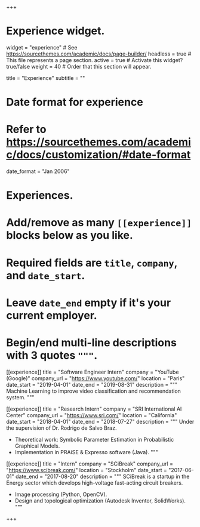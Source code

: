 +++
# Experience widget.
widget = "experience"  # See https://sourcethemes.com/academic/docs/page-builder/
headless = true  # This file represents a page section.
active = true  # Activate this widget? true/false
weight = 40  # Order that this section will appear.

title = "Experience"
subtitle = ""

# Date format for experience
#   Refer to https://sourcethemes.com/academic/docs/customization/#date-format
date_format = "Jan 2006"

# Experiences.
#   Add/remove as many `[[experience]]` blocks below as you like.
#   Required fields are `title`, `company`, and `date_start`.
#   Leave `date_end` empty if it's your current employer.
#   Begin/end multi-line descriptions with 3 quotes `"""`.
[[experience]]
  title = "Software Engineer Intern"
  company = "YouTube (Google)"
  company_url = "https://www.youtube.com/"
  location = "Paris"
  date_start = "2019-04-01"
  date_end = "2019-08-31"
  description = """
  Machine Learning to improve video classification and recommendation system.
  """

[[experience]]
  title = "Research Intern"
  company = "SRI International AI Center"
  company_url = "https://www.sri.com/"
  location = "California"
  date_start = "2018-04-01"
  date_end = "2018-07-27"
  description = """
  Under the supervision of Dr. Rodrigo de Salvo Braz.
  * Theoretical work: Symbolic Parameter Estimation in Probabilistic Graphical Models.
  * Implementation in PRAiSE & Expresso software (Java).
  """
  
[[experience]]
  title = "Intern"
  company = "SCiBreak"
  company_url = "https://www.scibreak.com/"
  location = "Stockholm"
  date_start = "2017-06-01"
  date_end = "2017-08-20"
  description = """
  SCiBreak is a startup in the Energy sector which develops high-voltage fast-acting circuit breakers. 
  * Image processing (Python, OpenCV).
  * Design and topological optimization (Autodesk Inventor, SolidWorks).
  """

+++

